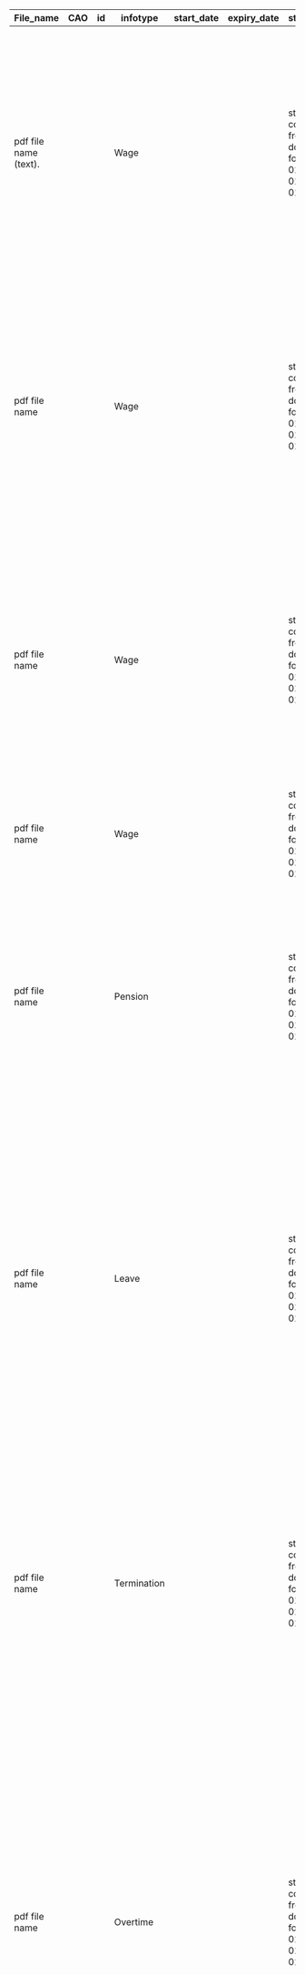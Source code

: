 | File_name | CAO | id | infotype | start_date | expiry_date | start_date_contract | expiry_date_contract | date_of_formal_notification | TTW | jobgroup | salary_1 | salary_1_unit | salary_1_startdate | salary_increment_1 | salary_2 | salary_2_unit | salary_2_startdate | salary_increment_2 | salary_3 | salary_3_unit | salary_3_startdate | salary_increment_3 | salary_4 | salary_4_unit | salary_4_startdate | salary_increment_4 | salary_5 | salary_5_unit | salary_5_startdate | salary_increment_5 | salary_6 | salary_6_unit | salary_6_startdate | salary_increment_6 | salary_7 | salary_7_unit | salary_7_startdate | salary_increment_7 | more_salaries | salary_note | salary_age_group | pension_premium_basic | pension_premium_plus | retire_age_basic | retire_age_plus | pension_age_group | maternity_leave | maternity_pay | maternity_note | vacation_time | vacation_unit | vacation_note | term_period_employer | term_employer_note | term_period_worker | term_worker_note | probation_period | probation_note | overtime_compensation | max_hrs | min_hrs | shift_compensation | overtime_allowance_min | overtime_allowance_max | training |
| --- | --- | --- | --- | --- | --- | --- | --- | --- | --- | --- | --- | --- | --- | --- | --- | --- | --- | --- | --- | --- | --- | --- | --- | --- | --- | --- | --- | --- | --- | --- | --- | --- | --- | --- | --- | --- | --- | --- | --- | --- | --- | --- | --- | --- | --- | --- | --- | --- | --- | --- | --- | --- | --- | --- | --- | --- | --- | --- | --- | --- | --- | --- | --- | --- | --- |
| pdf file name (text). |  |  | Wage |  |  | start date of contract usually on front page (date in dd/mm/yyyy format). Ex: 01/04/2019; 01/01/2017; 01/07/2018 | end date of contract usually on front page (date in dd/mm/yyyy format). Ex: 31/01/2023; 31/03/2019; 28/02/2014 |  | In pdf file name. (boolean: Yes/No). Ex: Yes; No | all information about first jobgroup. Often mentioned in wage table as column titles (number or text). Ex: I=Statutory minimum wage (WML); F-21-5; 65-12-57 | Salary of the first job group listed in the first wage table. This is usually the first wage in that table. (number). Ex: 13,17; 21,59; 9,58 | Unit of the salary values in the first wage table. (text). Ex: hourly; monthly | start date of first wage table (date in dd/mm/yyyy format). Ex: 01/01/2018; 01/01/2017; 01/07/2010 | Percentage increase of salaries in the first wage table. (number with % - may appear outside the table, often near the Dutch words for increase such as “verhoging” or “loonsverhoging”). Ex: 1%; 3%; 10,5% | Salary of the first job group listed in the second wage table. This is usually the first wage in that table. (number). Ex: 13,17; 21,59; 9,58 | Unit of the salary values in the second wage table. (text). Ex: hourly; monthly | start date of second wage table (date in dd/mm/yyyy format). Ex: 01/01/2018; 01/01/2017; 01/07/2010 | Percentage increase of salaries in the second wage table. (number with % - may appear outside the table, often near the Dutch words for increase such as “verhoging” or “loonsverhoging”). Ex: 1%; 3%; 10,5% | Salary of the first job group listed in the third wage table. This is usually the first wage in that table. (number). Ex: 13,17; 21,59; 9,58 | Unit of the salary values in the third wage table. (text). Ex: hourly; monthly | start date of third wage table (date in dd/mm/yyyy format). Ex: 01/01/2018; 01/01/2017; 01/07/2010 | Percentage increase of salaries in the third wage table. (number with % - may appear outside the table, often near the Dutch words for increase such as “verhoging” or “loonsverhoging”). Ex: 1%; 3%; 10,5% | Salary of the first job group listed in the fourth wage table. This is usually the first wage in that table. (number). Ex: 13,17; 21,59; 9,58 | Unit of the salary values in the fourth wage table. (text). Ex: hourly; monthly | start date of fourth wage table (date in dd/mm/yyyy format). Ex: 01/01/2018; 01/01/2017; 01/07/2010 | Percentage increase of salaries in the fourth wage table. (number with % - may appear outside the table, often near the Dutch words for increase such as “verhoging” or “loonsverhoging”). Ex: 1%; 3%; 10,5% | Salary of the first job group listed in the fifth wage table. This is usually the first wage in that table. (number). Ex: 13,17; 21,59; 9,58 | Unit of the salary values in the fifth wage table. (text). Ex: hourly; monthly | start date of fifth wage table (date in dd/mm/yyyy format). Ex: 01/01/2018; 01/01/2017; 01/07/2010 | Percentage increase of salaries in the fifth wage table. (number with % - may appear outside the table, often near the Dutch words for increase such as “verhoging” or “loonsverhoging”). Ex: 1%; 3%; 10,5% | Salary of the first job group listed in the sixth wage table. This is usually the first wage in that table. (number). Ex: 13,17; 21,59; 9,58 | Unit of the salary values in the sixth wage table. (text). Ex: hourly; monthly | start date of sixth wage table (date in dd/mm/yyyy format). Ex: 01/01/2018; 01/01/2017; 01/07/2010 | Percentage increase of salaries in the sixth wage table. (number with % - may appear outside the table, often near the Dutch words for increase such as “verhoging” or “loonsverhoging”). Ex: 1%; 3%; 10,5% | Salary of the first job group listed in the seventh wage table. This is usually the first wage in that table. (number). Ex: 13,17; 21,59; 9,58 | Unit of the salary values in the seventh wage table. (text). Ex: hourly; monthly | start date of seventh wage table (date in dd/mm/yyyy format). Ex: 01/01/2018; 01/01/2017; 01/07/2010 | Percentage increase of salaries in the seventh wage table (number with %). May appear outside the table, often near the Dutch words for increase such as “verhoging” or “loonsverhoging”. Ex: 1%; 3%; 10,5% | Does the CAO file contain additional basic/normal wage tables beyond the 7 already extracted? (Boolean: Yes/No). Ex: Yes; No | All additional context related to salary interpretation not covered in other fields (text). Ex: Youth salary scales phased out from 2014; Hourly wage = monthly salary / 156; Classification via FWG® system; Introductory salary scales abolished as of 2013 | Age group the salary tables apply to, considering only workers aged 21 and older (text). Ex: 21 years and older; 22 years and olders |  |  |  |  |  |  |  |  |  |  |  |  |  |  |  |  |  |  |  |  |  |  |  |  |
| pdf file name |  |  | Wage |  |  | start date of contract usually on front page (date in dd/mm/yyyy format). Ex: 01/04/2019; 01/01/2017; 01/07/2018 | end date of contract usually on front page (date in dd/mm/yyyy format). Ex: 31/01/2023; 31/03/2019; 28/02/2014 |  | In pdf file name. (boolean: Yes/No). Ex: Yes; No | all information about second jobgroup. Often mentioned in wage table as column titles (number or text). Ex: I=Statutory minimum wage (WML); F-21-5; 65-12-57 | Salary of the second job group listed in the first wage table. This is usually the first wage in that table. (number). Ex: 13,17; 21,59; 9,58 | Unit of the salary values in the first wage table. (text). Ex: hourly; monthly | start date of first wage table (date in dd/mm/yyyy format). Ex: 01/01/2018; 01/01/2017; 01/07/2010 | Percentage increase of salaries in the first wage table. (number with % - may appear outside the table, often near the Dutch words for increase such as “verhoging” or “loonsverhoging”). Ex: 1%; 3%; 10,5% | Salary of the second job group listed in the second wage table. This is usually the first wage in that table. (number). Ex: 13,17; 21,59; 9,58 | Unit of the salary values in the second wage table. (text). Ex: hourly; monthly | start date of second wage table (date in dd/mm/yyyy format). Ex: 01/01/2018; 01/01/2017; 01/07/2010 | Percentage increase of salaries in the second wage table. (number with % - may appear outside the table, often near the Dutch words for increase such as “verhoging” or “loonsverhoging”). Ex: 1%; 3%; 10,5% | Salary of the second job group listed in the third wage table. This is usually the first wage in that table. (number). Ex: 13,17; 21,59; 9,58 | Unit of the salary values in the third wage table. (text). Ex: hourly; monthly | start date of third wage table (date in dd/mm/yyyy format). Ex: 01/01/2018; 01/01/2017; 01/07/2010 | Percentage increase of salaries in the third wage table. (number with % - may appear outside the table, often near the Dutch words for increase such as “verhoging” or “loonsverhoging”). Ex: 1%; 3%; 10,5% | Salary of the second job group listed in the fourth wage table. This is usually the first wage in that table. (number). Ex: 13,17; 21,59; 9,58 | Unit of the salary values in the fourth wage table. (text). Ex: hourly; monthly | start date of fourth wage table (date in dd/mm/yyyy format). Ex: 01/01/2018; 01/01/2017; 01/07/2010 | Percentage increase of salaries in the fourth wage table. (number with % - may appear outside the table, often near the Dutch words for increase such as “verhoging” or “loonsverhoging”). Ex: 1%; 3%; 10,5% | Salary of the second job group listed in the fifth wage table. This is usually the first wage in that table. (number). Ex: 13,17; 21,59; 9,58 | Unit of the salary values in the fifth wage table. (text). Ex: hourly; monthly | start date of fifth wage table (date in dd/mm/yyyy format). Ex: 01/01/2018; 01/01/2017; 01/07/2010 | Percentage increase of salaries in the fifth wage table. (number with % - may appear outside the table, often near the Dutch words for increase such as “verhoging” or “loonsverhoging”). Ex: 1%; 3%; 10,5% | Salary of the second job group listed in the sixth wage table. This is usually the first wage in that table. (number). Ex: 13,17; 21,59; 9,58 | Unit of the salary values in the sixth wage table. (text). Ex: hourly; monthly | start date of sixth wage table (date in dd/mm/yyyy format). Ex: 01/01/2018; 01/01/2017; 01/07/2010 | Percentage increase of salaries in the sixth wage table. (number with % - may appear outside the table, often near the Dutch words for increase such as “verhoging” or “loonsverhoging”). Ex: 1%; 3%; 10,5% | Salary of the second job group listed in the seventh wage table. This is usually the first wage in that table. (number). Ex: 13,17; 21,59; 9,58 | Unit of the salary values in the seventh wage table. (text). Ex: hourly; monthly | start date of seventh wage table (date in dd/mm/yyyy format). Ex: 01/01/2018; 01/01/2017; 01/07/2010 | Percentage increase of salaries in the seventh wage table (number with %). May appear outside the table, often near the Dutch words for increase such as “verhoging” or “loonsverhoging”. Ex: 1%; 3%; 10,5% | Does the CAO file contain additional basic/normal wage tables beyond the 7 already extracted? (Boolean: Yes/No). Ex: Yes; No | All additional context related to salary interpretation not covered in other fields (text). Ex: Youth salary scales phased out from 2014; Hourly wage = monthly salary / 156; Classification via FWG® system; Introductory salary scales abolished as of 2013 | Age group the salary tables apply to, considering only workers aged 21 and older (text). Ex: 21 years and older; 22 years and olders |  |  |  |  |  |  |  |  |  |  |  |  |  |  |  |  |  |  |  |  |  |  |  |  |
| pdf file name |  |  | Wage |  |  | start date of contract usually on front page (date in dd/mm/yyyy format). Ex: 01/04/2019; 01/01/2017; 01/07/2018 | end date of contract usually on front page (date in dd/mm/yyyy format). Ex: 31/01/2023; 31/03/2019; 28/02/2014 |  | In pdf file name. (boolean: Yes/No). Ex: Yes; No | all information about third jobgroup. Often mentioned in wage table as column titles (number or text). Ex: I=Statutory minimum wage (WML); F-21-5; 65-12-57 | Salary of the third job group listed in the first wage table. This is usually the first wage in that table. (number). Ex: 13,17; 21,59; 9,58 | Unit of the salary values in the first wage table. (text). Ex: hourly; monthly | start date of first wage table (date in dd/mm/yyyy format). Ex: 01/01/2018; 01/01/2017; 01/07/2010 | Percentage increase of salaries in the first wage table. (number with % - may appear outside the table, often near the Dutch words for increase such as “verhoging” or “loonsverhoging”). Ex: 1%; 3%; 10,5% | Salary of the third job group listed in the second wage table. This is usually the first wage in that table. (number). Ex: 13,17; 21,59; 9,58 | Unit of the salary values in the second wage table. (text). Ex: hourly; monthly | start date of second wage table (date in dd/mm/yyyy format). Ex: 01/01/2018; 01/01/2017; 01/07/2010 | Percentage increase of salaries in the second wage table. (number with % - may appear outside the table, often near the Dutch words for increase such as “verhoging” or “loonsverhoging”). Ex: 1%; 3%; 10,5% | Salary of the third job group listed in the third wage table. This is usually the first wage in that table. (number). Ex: 13,17; 21,59; 9,58 | Unit of the salary values in the third wage table. (text). Ex: hourly; monthly | start date of third wage table (date in dd/mm/yyyy format). Ex: 01/01/2018; 01/01/2017; 01/07/2010 | Percentage increase of salaries in the third wage table. (number with % - may appear outside the table, often near the Dutch words for increase such as “verhoging” or “loonsverhoging”). Ex: 1%; 3%; 10,5% | Salary of the third job group listed in the fourth wage table. This is usually the first wage in that table. (number). Ex: 13,17; 21,59; 9,58 | Unit of the salary values in the fourth wage table. (text). Ex: hourly; monthly | start date of fourth wage table (date in dd/mm/yyyy format). Ex: 01/01/2018; 01/01/2017; 01/07/2010 | Percentage increase of salaries in the fourth wage table. (number with % - may appear outside the table, often near the Dutch words for increase such as “verhoging” or “loonsverhoging”). Ex: 1%; 3%; 10,5% | Salary of the third job group listed in the fifth wage table. This is usually the first wage in that table. (number). Ex: 13,17; 21,59; 9,58 | Unit of the salary values in the fifth wage table. (text). Ex: hourly; monthly | start date of fifth wage table (date in dd/mm/yyyy format). Ex: 01/01/2018; 01/01/2017; 01/07/2010 | Percentage increase of salaries in the fifth wage table. (number with % - may appear outside the table, often near the Dutch words for increase such as “verhoging” or “loonsverhoging”). Ex: 1%; 3%; 10,5% | Salary of the third job group listed in the sixth wage table. This is usually the first wage in that table. (number). Ex: 13,17; 21,59; 9,58 | Unit of the salary values in the sixth wage table. (text). Ex: hourly; monthly | start date of sixth wage table (date in dd/mm/yyyy format). Ex: 01/01/2018; 01/01/2017; 01/07/2010 | Percentage increase of salaries in the sixth wage table. (number with % - may appear outside the table, often near the Dutch words for increase such as “verhoging” or “loonsverhoging”). Ex: 1%; 3%; 10,5% | Salary of the third job group listed in the seventh wage table. This is usually the first wage in that table. (number). Ex: 13,17; 21,59; 9,58 | Unit of the salary values in the seventh wage table. (text). Ex: hourly; monthly | start date of seventh wage table (date in dd/mm/yyyy format). Ex: 01/01/2018; 01/01/2017; 01/07/2010 | Percentage increase of salaries in the seventh wage table (number with %). May appear outside the table, often near the Dutch words for increase such as “verhoging” or “loonsverhoging”. Ex: 1%; 3%; 10,5% | Does the CAO file contain additional basic/normal wage tables beyond the 7 already extracted? (Boolean: Yes/No). Ex: Yes; No | All additional context related to salary interpretation not covered in other fields (text). Ex: Youth salary scales phased out from 2014; Hourly wage = monthly salary / 156; Classification via FWG® system; Introductory salary scales abolished as of 2013 | Age group the salary tables apply to, considering only workers aged 21 and older (text). Ex: 21 years and older; 22 years and olders |  |  |  |  |  |  |  |  |  |  |  |  |  |  |  |  |  |  |  |  |  |  |  |  |
| pdf file name |  |  | Wage |  |  | start date of contract usually on front page (date in dd/mm/yyyy format). Ex: 01/04/2019; 01/01/2017; 01/07/2018 | end date of contract usually on front page (date in dd/mm/yyyy format). Ex: 31/01/2023; 31/03/2019; 28/02/2014 |  | In pdf file name. (boolean: Yes/No). Ex: Yes; No | … | … | … | … | … | … | … | … | … | … | … | … | … | … | … | … | … | … | … | … | … | … | … | … | … | … | … | … | … | … | … | … |  |  |  |  |  |  |  |  |  |  |  |  |  |  |  |  |  |  |  |  |  |  |  |  |
| pdf file name |  |  | Pension |  |  | start date of contract usually on front page (date in dd/mm/yyyy format). Ex: 01/04/2019; 01/01/2017; 01/07/2018 | end date of contract usually on front page (date in dd/mm/yyyy format). Ex: 31/01/2023; 31/03/2019; 28/02/2014 |  | In pdf file name. (boolean: Yes/No). Ex: Yes; No |  |  |  |  |  |  |  |  |  |  |  |  |  |  |  |  |  |  |  |  |  |  |  |  |  |  |  |  |  |  |  |  | All information related to the basic pension premium and scheme (text). Ex: 50% of the pension premium will be paid by the employee; The pension scheme follows the rules of Stichting Bedrijfstakpensioenfonds; Employees aged 21 to 68 are registered with the Food Industry Pension Fund; The RVU allows early retirement up to AOW age if certain conditions are met | All information related to additional or “plus” pension premiums, including age-related schemes like the Generation Policy and changes in contribution percentages (text). Ex: Pension premium increased to 21,4% in 2021, split evenly between employer and employee; Generation Policy applies to workers aged 60+ between 2018 and 2023; 0,2% premium increase for employees offset by wage increase on 1-6-2021 | Retirement age for the basic pension scheme (text or number). Ex: 67; 68; 67–68 | Retirement age for the additional or “plus” pension premium scheme (text or number). Ex: 65; 68; 66–68 | Age group eligible for the pension scheme (text). Ex: 21 years and older; 22 years and older |  |  |  |  |  |  |  |  |  |  |  |  |  |  |  |  |  |  |  |
| pdf file name |  |  | Leave |  |  | start date of contract usually on front page (date in dd/mm/yyyy format). Ex: 01/04/2019; 01/01/2017; 01/07/2018 | end date of contract usually on front page (date in dd/mm/yyyy format). Ex: 31/01/2023; 31/03/2019; 28/02/2014 |  | In pdf file name. (boolean: Yes/No). Ex: Yes; No |  |  |  |  |  |  |  |  |  |  |  |  |  |  |  |  |  |  |  |  |  |  |  |  |  |  |  |  |  |  |  |  |  |  |  |  |  | All information related to the duration of maternity, adoption, or child-related leave (text). Ex: 5 days of paid maternity leave; At least 16 weeks; Additional 4 weeks in case of multiple births; Up to 5 weeks extra within 6 months after birth | All available information about salary, benefits, or compensation during maternity, adoption, or child-related leave (text). Include both employer and UWV contributions. Ex: 100% paid by employer; 70% UWV benefit; 100% of maximum daily wage | All additional context related to maternity/ adoption/ child-related leave rules not covered in other fields (text). Include among other things rights, accruals, flexibility, partner substitution, and legal protections. Ex: Vacation accrues during leave; Leave may be split; Partner receives remaining leave if employee dies; 1 hour weekly reduction after birth | All available information about the amount of vacation or holiday time employees are entitled to (number or text). Include base and extra entitlements. Ex: 0.0769; 192; 20 | Unit or accrual structure of the vacation time reported in the previous column "vacation_time" (text). Be precise about whether it’s hours, days, or a formula-based accrual. Ex: hours per vacation year; days per full-time contract | All additional vacation/ holiday-related information not covered in other fields (text). Include accrual rules, holiday years, age/tenure-based bonuses, payout terms, and holiday allowance rules. Ex: Holiday year runs June–May; 8% holiday allowance; 3 weeks of consecutive vacation; 5 extra days after 40 years of service |  |  |  |  |  |  |  |  |  |  |  |  |  |
| pdf file name |  |  | Termination |  |  | start date of contract usually on front page (date in dd/mm/yyyy format). Ex: 01/04/2019; 01/01/2017; 01/07/2018 | end date of contract usually on front page (date in dd/mm/yyyy format). Ex: 31/01/2023; 31/03/2019; 28/02/2014 |  | In pdf file name. (boolean: Yes/No). Ex: Yes; No |  |  |  |  |  |  |  |  |  |  |  |  |  |  |  |  |  |  |  |  |  |  |  |  |  |  |  |  |  |  |  |  |  |  |  |  |  |  |  |  |  |  |  | All information about the notice period duration or unit for employer-initiated contract termination (text). Include special rules based on age, start date, or contract length. Ex: 1 month for contracts longer than 6 months; 4 weeks for employees with 10–15 years of service; Statutory period applies if longer than agreed term | All other information about employer-initiated contract termination not covered in the previous column "term_period_employer" (text). Include legal references, conditions, exceptions, or case-specific rules. Ex: Civil Code provisions apply; Prior employment counts toward service years; Periods may be defined in months or 4-week cycles | All information about the notice period duration or unit for worker-initiated contract termination (text). Include special rules based on age, start date, or contract length. Ex: 1 week if less than 2 years employed; 10 days; 6 weeks max based on age and service duration | All other information about worker-initiated contract termination not covered in the previous column "term_period_worker" (text). Include conditions, exceptions, legal references, or case-specific clauses. Ex: Old rule applies for employees aged 45+ as of Jan 1, 1999; Starting date for notice is always a Saturday | All information about the length or conditions of the probation period for new workers (text). Include all relevant rules based on contract length or type. Ex: 2 months for indefinite contracts; No trial period if contract ≤ 6 months; 1 month max for fixed-term contracts between 6 and 24 months | All other information about the probation period not covered in the previous column "probation_period" (text). Include references to conditions, exceptions, legal references, case-specific clauses or when probation is disallowed. Ex: Trial period only allowed if new role involves substantially different responsibilities; Article 7:652 of the Civil Code applies |  |  |  |  |  |  |  |
| pdf file name |  |  | Overtime |  |  | start date of contract usually on front page (date in dd/mm/yyyy format). Ex: 01/04/2019; 01/01/2017; 01/07/2018 | end date of contract usually on front page (date in dd/mm/yyyy format). Ex: 31/01/2023; 31/03/2019; 28/02/2014 |  | In pdf file name. (boolean: Yes/No). Ex: Yes; No |  |  |  |  |  |  |  |  |  |  |  |  |  |  |  |  |  |  |  |  |  |  |  |  |  |  |  |  |  |  |  |  |  |  |  |  |  |  |  |  |  |  |  |  |  |  |  |  |  | All information about overtime pay or compensation, including units, percentages, and whether compensation is given in time or money (text). Include legal rules, employer-specific clauses, and time limits. Ex: 35% surcharge on basic hourly wage; Paid time off within 4 weeks; 100% of hourly wage plus overtime premium; Overtime after 152 hours per period | All information about the maximum allowed working hours or overtime hours, including what type of time it applies to and for which worker categories (text). Ex: 12 hours per day; Max 10 hours of overtime per week; 36 hours max overtime per 3 pay periods; 52-hour weekly average if salary exceeds IP number 74 | All information about the minimum required number of hours, days, weeks, or months to be worked, including units and reference periods (text). Ex: 24 hours per week; 8 hours per day minimum; 20 working days per month | All information about shift-based work and related compensation, including night, evening, early morning, and weekend shifts (text). Include hours, pay surcharges, limitations, and scheduling rules. Ex: 25% surcharge from 8pm–10pm; 50% surcharge between 10pm–6am; Night shift defined as work between 00:00 and 06:00; Max 20 shifts per 4-week period | All information about the minimum allowance for overtime or night shift work, including duration, compensation, and applicable legal limits (text). Ex: At least 4.5-hour shift to qualify for night compensation; Minimum 1 paid break for shifts covering 00:00–06:00; 16 night shifts over 16 weeks triggers lower working hour threshold | All information about the maximum allowance for overtime or night shift work, including duration, compensation, and applicable legal limits (text). (text). Ex: Max 12 hours per day; Max 43 night shifts in 16 weeks; Max 36 overtime hours per 3 pay periods; Working time averaged over 13 weeks not to exceed 48 hours |  |
| pdf file name |  |  | Training |  |  | start date of contract usually on front page (date in dd/mm/yyyy format). Ex: 01/04/2019; 01/01/2017; 01/07/2018 | end date of contract usually on front page (date in dd/mm/yyyy format). Ex: 31/01/2023; 31/03/2019; 28/02/2014 |  | In pdf file name. (boolean: Yes/No). Ex: Yes; No |  |  |  |  |  |  |  |  |  |  |  |  |  |  |  |  |  |  |  |  |  |  |  |  |  |  |  |  |  |  |  |  |  |  |  |  |  |  |  |  |  |  |  |  |  |  |  |  |  |  |  |  |  |  |  | All information related to training, development, or education for employees or employers (text). Include training rights, budgets, mandatory recognition, funding percentages, and types of courses. Ex: Minimum 2% of annual payroll must be used for training; POB budget of €175 per year; Dutch language course and vocational training; Only recognized training companies may provide internships |
